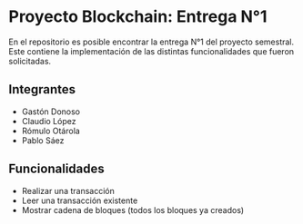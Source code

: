 
# Proyecto Blockchain: Entrega N°1 

En el repositorio es posible encontrar la entrega N°1 del proyecto semestral. Este contiene la implementación de las distintas funcionalidades que fueron solicitadas.



## Integrantes

- Gastón Donoso
- Claudio López
- Rómulo Otárola
- Pablo Sáez


## Funcionalidades

- Realizar una transacción
- Leer una transacción existente
- Mostrar cadena de bloques (todos los bloques ya creados)



